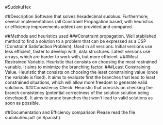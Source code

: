 #SudokuHex

##Description
Software that solves hexadecimal sudokus. Furthermore, several implementations (all Constraint Propagation based, with heuristics or efficiency improvements added) are provided and compared.

##Methods and heuristics used
###Constraint propagation.
Well stablished method to find a solution to a problem that can be expressed as a CSP (Constraint Satisfaction Problem). Used in all versions. Initial versions use less efficient, faster to develop with, data structures. Latest versions use arrays, which are harder to work with, but more efficient.
###Most Restrained Variable.
Heuristic that consists on choosing the most restrained variable. It aims to minimize the branching factor.
###Least Constraining Value.
Heuristic that consists on choosing the least constraining value (once the variable is fixed). It aims to evaluate first the branches that lead to least constrained situations, which will allow more freedom to generate valid solutions.
###Consistency Check.
Heuristic that consists on checking the branch consistency (potential correctness of the solution solution being developed). It aims to prune branches that won't lead to valid solutions as soon as possible.

##Documentation and Efficiency comparison
Please read the file sudokuhex.pdf (in Spanish).
